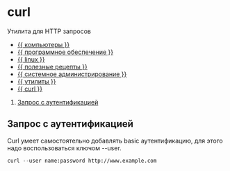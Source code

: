 # curl

Утилита для HTTP запросов

- [{{ компьютеры }}](../../__tags/kompytery.md)
- [{{ программное обеспечение }}](../../__tags/programmnoe_obespechenie.md)
- [{{ linux }}](../../__tags/linux.md)
- [{{ полезные рецепты }}](../../__tags/poleznye_retsepty.md)
- [{{ системное администрирование }}](../../__tags/sistemnoe_administrirovanie.md)
- [{{ утилиты }}](../../__tags/utility.md)
- [{{ curl }}](../../__tags/curl.md)

1. [Запрос с аутентификацией](#Запрос-с-аутентификацией)

## Запрос с аутентификацией

Curl умеет самостоятельно добавлять basic аутентификацию, для этого надо
воспользоваться ключом --user.

```shell
curl --user name:password http://www.example.com
```
